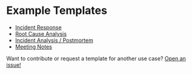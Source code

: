 # Example Templates

- [Incident Response](./incident-response)
- [Root Cause Analysis](./root-cause-analysis)
- [Incident Analysis / Postmortem](./incident-analysis)
- [Meeting Notes](./meeting-notes)

Want to contribute or request a template for another use case? [Open an issue!](https://github.com/fiberplane/templates/issues/new/choose)

